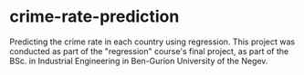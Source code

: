 # crime-rate-prediction
Predicting the crime rate in each country using regression.
This project was conducted as part of the "regression" course's final project, as part of the BSc. in Industrial Engineering in Ben-Gurion University of the Negev.
